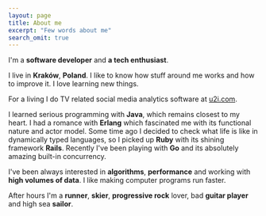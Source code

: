 ```yaml
---
layout: page
title: About me
excerpt: "Few words about me"
search_omit: true
---
```


I'm a **software developer** and **a tech enthusiast**.

I live in **Kraków**, **Poland**. I like to know how stuff around me works and how to improve it. I love learning new things.

For a living I do TV related social media analytics software at [u2i.com](http://u2i.com/).

I learned serious programming with **Java**, which remains closest to my heart. I had a romance with **Erlang** which fascinated me with its functional nature and actor model. Some time ago I decided to check what life is like in dynamically typed languages, so I picked up **Ruby** with its shining framework **Rails**. Recently I've been playing with **Go** and its absolutely amazing built-in concurrency.

I've been always interested in **algorithms**, **performance** and working with **high volumes of data**. I like making computer programs run faster.

After hours I'm a **runner**, **skier**, **progressive rock** lover, bad **guitar player** and high sea **sailor**.
